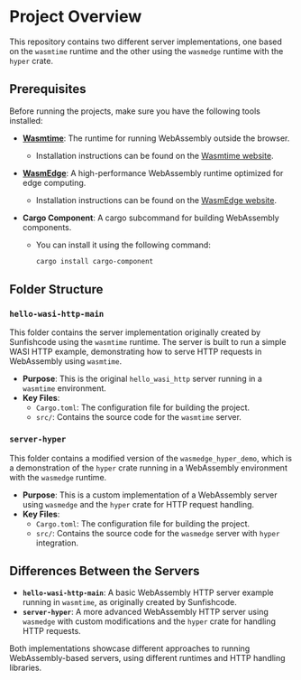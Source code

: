 # Project Overview

This repository contains two different server implementations, one based on the `wasmtime` runtime and the other using the `wasmedge` runtime with the `hyper` crate.

## Prerequisites

Before running the projects, make sure you have the following tools installed:

- **[Wasmtime](https://wasmtime.dev/)**: The runtime for running WebAssembly outside the browser.
  - Installation instructions can be found on the [Wasmtime website](https://wasmtime.dev/).

- **[WasmEdge](https://wasmedge.org/)**: A high-performance WebAssembly runtime optimized for edge computing.
  - Installation instructions can be found on the [WasmEdge website](https://wasmedge.org/).

- **Cargo Component**: A cargo subcommand for building WebAssembly components.
  - You can install it using the following command:

    ```sh
    cargo install cargo-component
    ```
    
## Folder Structure

### **`hello-wasi-http-main`**
This folder contains the server implementation originally created by Sunfishcode using the `wasmtime` runtime. The server is built to run a simple WASI HTTP example, demonstrating how to serve HTTP requests in WebAssembly using `wasmtime`.

- **Purpose**: This is the original `hello_wasi_http` server running in a `wasmtime` environment.
- **Key Files**:
  - `Cargo.toml`: The configuration file for building the project.
  - `src/`: Contains the source code for the `wasmtime` server.

### **`server-hyper`**
This folder contains a modified version of the `wasmedge_hyper_demo`, which is a demonstration of the `hyper` crate running in a WebAssembly environment with the `wasmedge` runtime.

- **Purpose**: This is a custom implementation of a WebAssembly server using `wasmedge` and the `hyper` crate for HTTP request handling.
- **Key Files**:
  - `Cargo.toml`: The configuration file for building the project.
  - `src/`: Contains the source code for the `wasmedge` server with `hyper` integration.

## Differences Between the Servers

- **`hello-wasi-http-main`**: A basic WebAssembly HTTP server example running in `wasmtime`, as originally created by Sunfishcode.
- **`server-hyper`**: A more advanced WebAssembly HTTP server using `wasmedge` with custom modifications and the `hyper` crate for handling HTTP requests.

Both implementations showcase different approaches to running WebAssembly-based servers, using different runtimes and HTTP handling libraries.

